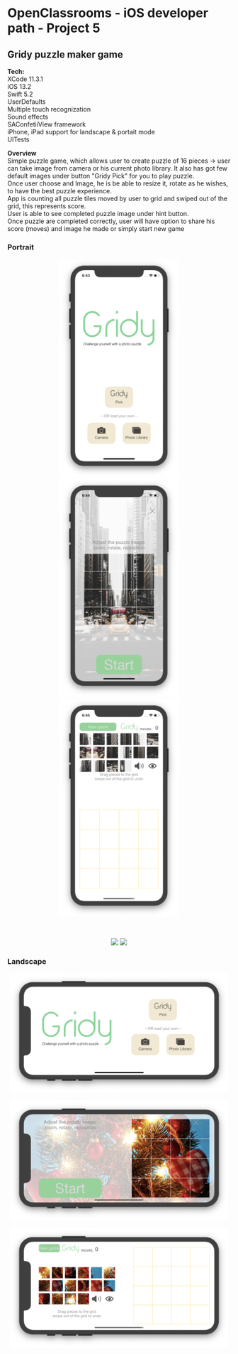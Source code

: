 #  OpenClassrooms - iOS developer path - Project 5
## Gridy puzzle maker game
<b>Tech:</b> <br>
XCode 11.3.1 <br>
iOS 13.2 <br>
Swift 5.2 <br>
UserDefaults <br>
Multiple touch recognization <br>
Sound effects <br>
SAConfetiiView framework <br>
iPhone, iPad support for landscape & portait mode <br>
UITests 

<b>Overview</b> <br>
Simple puzzle game, which allows user to create puzzle of 16 pieces -> user can take image from camera or his current photo library. It also has got few default images under button "Gridy Pick" for you to play puzzle. <br>
Once user choose and Image, he is be able to resize it, rotate as he wishes, to have the best puzzle experience. <br>
App is counting all puzzle tiles moved by user to grid and swiped out of the grid, this represents score. <br>
User is able to see completed puzzle image under hint button. <br>
Once puzzle are completed correctly, user will have option to share his score (moves) and image he made or simply start new game

### Portrait

<p align="center">
<img src="ReadmeFiles/GridyiPhonePortrait.png" width="270">
<img src="ReadmeFiles/GridyiPhonePortrait2.png" width="270">
<img src="ReadmeFiles/GridyiPhonePortrait3.png" width="270">
</p>
<br>

<p align="center">
<img src="ReadmeFiles/GridyiPhonePortraitHint.gif" width="270">
<img src="ReadmeFiles/GridyiPhonePortraitCompleted.gif" width="270">
</p>

### Landscape

<p align="center">
<img src="ReadmeFiles/GridyiPhoneLandscape.png" height="270">
</p>
<p align="center">
<img src="ReadmeFiles/GridyiPhoneLandscape2.png" height="270">
</p>
<p align="center">
<img src="ReadmeFiles/GridyiPhoneLandscape3.png" height="270">
</p>
